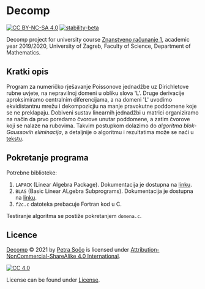 # Decomp

[![CC BY-NC-SA 4.0][cc-shield]][cc]
[![stability-beta](https://img.shields.io/badge/stability-beta-33bbff.svg)](https://github.com/mkenney/software-guides/blob/master/STABILITY-BADGES.md#beta)


Decomp project for university course [Znanstveno računanje 1](https://www.pmf.unizg.hr/math/predmet/znarac1), academic year 2019/2020, University of Zagreb, Faculty of Science, Department of Mathematics.


## Kratki opis 
Program za numeričko rješavanje Poissonove jednadžbe uz Dirichletove rubne uvjete, na nepravilnoj domeni u obliku slova 'L'. Druge derivacije aproksimiramo centralnim diferencijama, a na domeni 'L' uvodimo ekvidistantnu mrežu i dekompozicjiu na manje pravokutne poddomene koje se ne preklapaju. Dobiveni sustav linearnih jednadžbi u matrici organiziramo na način da prvo poredamo čvorove unutar poddomene, a zatim čvorove koji se nalaze na rubovima. Takvim postupkom dolazimo do *algoritma blok-Gaussovih eliminacija*, a detaljnije o algoritmu i rezultatima može se naći u [tekstu](https://github.com/sopetra/decomp/blob/main/Iterativne%20metode%20za%20sustave%20-%20dekompozicija%20domene.pdf).

## Pokretanje programa
Potrebne biblioteke:
1. `LAPACK` (Linear Algebra Package). Dokumentacija je dostupna na [linku](http://www.netlib.org/lapack/).
2. `BLAS` (Basic Linear ALgebra Subprograms). Dokumentacija je dostupna na [linku](http://www.netlib.org/blas/).
3. `f2c.c` datoteka prebacuje Fortran kod u C.
 
Testiranje algoritma se postiže pokretanjem `domena.c`.


## Licence
  
 [Decomp](https://github.com/sopetra/decomp) © 2021 by [Petra Sočo](https://github.com/sopetra) is licensed under [Attribution-NonCommercial-ShareAlike 4.0 International][cc].

[![CC 4.0][cc-image]][cc]


[cc]: https://creativecommons.org/licenses/by-nc-sa/4.0/?ref=chooser-v1
[cc-image]: https://licensebuttons.net/l/by-nc-sa/4.0/88x31.png
[cc-shield]: https://img.shields.io/badge/License-CC%20BY--SA%204.0-lightgrey.svg


License can be found under [License](LICENSE).
